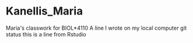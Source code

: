 # Kanellis_Maria
Maria's classwork for BIOL*4110
A line I wrote on my local computer git status
this is a line from Rstudio
